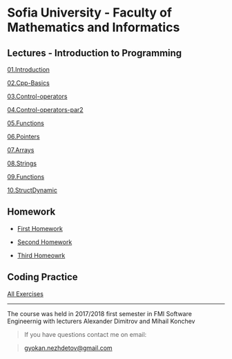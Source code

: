 # Sofia University - Faculty of Mathematics and Informatics
## Lectures - Introduction to Programming

[01.Introduction](https://github.com/Nezhdetov/cpp-fmi/blob/master/2.Introduction-to-Programming-Lectures/01.Introduction.pdf)

[02.Cpp-Basics](https://github.com/Nezhdetov/cpp-fmi/blob/master/2.Introduction-to-Programming-Lectures/02.Cpp-Basics.pdf)

[03.Control-operators](https://github.com/Nezhdetov/cpp-fmi/blob/master/2.Introduction-to-Programming-Lectures/03.Control-operators.pdf)

[04.Control-operators-par2](https://github.com/Nezhdetov/cpp-fmi/blob/master/2.Introduction-to-Programming-Lectures/04.Control-operators-p2.pdf)

[05.Functions](https://github.com/Nezhdetov/cpp-fmi/blob/master/2.Introduction-to-Programming-Lectures/05.Functions.pdf)

[06.Pointers](https://github.com/Nezhdetov/cpp-fmi/blob/master/2.Introduction-to-Programming-Lectures/06.Pointers.pdf)

[07.Arrays](https://github.com/Nezhdetov/cpp-fmi/blob/master/2.Introduction-to-Programming-Lectures/07.Arrays.pdf)

[08.Strings](https://github.com/Nezhdetov/cpp-fmi/blob/master/2.Introduction-to-Programming-Lectures/08.Strings.pdf)

[09.Functions](https://github.com/Nezhdetov/cpp-fmi/blob/master/2.Introduction-to-Programming-Lectures/09.Functions_adv.pdf)

[10.StructDynamic](https://github.com/Nezhdetov/cpp-fmi/blob/master/2.Introduction-to-Programming-Lectures/10.StructDynamic.pdf)

## Homework
* [First Homework](https://github.com/Nezhdetov/cpp-fmi/tree/master/up-homework-1)

* [Second Homework](https://github.com/Nezhdetov/cpp-fmi/tree/master/up-homework-2)

* [Third Homeowrk](https://github.com/Nezhdetov/cpp-fmi/tree/master/up-homework-3)

## Coding Practice
[All Exercises](https://github.com/Nezhdetov/cpp-fmi/tree/master/1.Introduction-to-Programming-Practice)

___
The course was held in 2017/2018 first semester in FMI Software Engineernig with lecturers Alexander Dimitrov and Mihail Konchev

> If you have questions contact me on email:

> gyokan.nezhdetov@gmail.com

